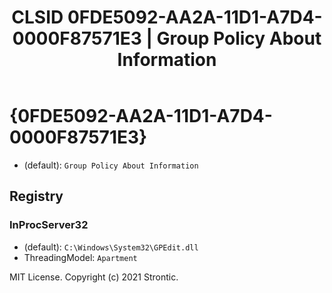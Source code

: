 ﻿---
title: "CLSID 0FDE5092-AA2A-11D1-A7D4-0000F87571E3 | Group Policy About Information"
excerpt: What is COM-Object CLSID 0FDE5092-AA2A-11D1-A7D4-0000F87571E3?
---

# {0FDE5092-AA2A-11D1-A7D4-0000F87571E3}

* (default): `Group Policy About Information`

## Registry


### InProcServer32

* (default): `C:\Windows\System32\GPEdit.dll`
* ThreadingModel: `Apartment`

MIT License. Copyright (c) 2021 Strontic.


